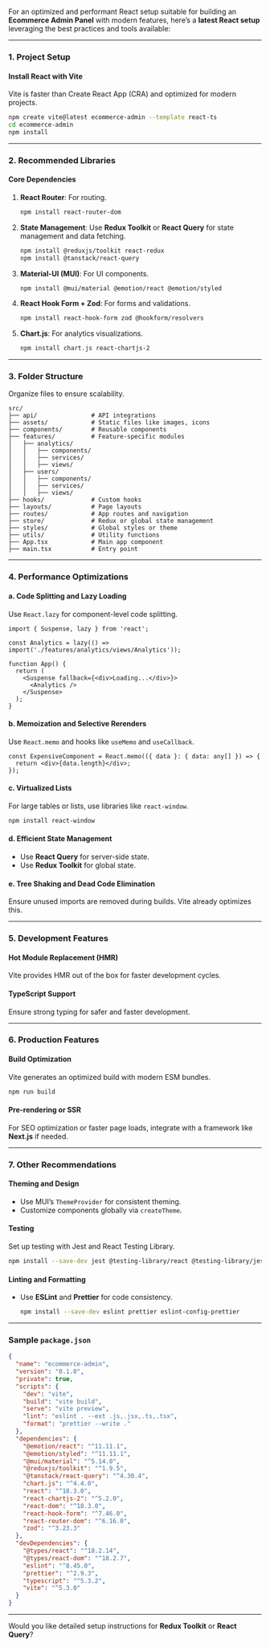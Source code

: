 For an optimized and performant React setup suitable for building an **Ecommerce Admin Panel** with modern features, here’s a **latest React setup** leveraging the best practices and tools available:

---

### **1. Project Setup**

#### **Install React with Vite**
Vite is faster than Create React App (CRA) and optimized for modern projects.

```bash
npm create vite@latest ecommerce-admin --template react-ts
cd ecommerce-admin
npm install
```

---

### **2. Recommended Libraries**

#### **Core Dependencies**
1. **React Router**: For routing.
   ```bash
   npm install react-router-dom
   ```
2. **State Management**: Use **Redux Toolkit** or **React Query** for state management and data fetching.
   ```bash
   npm install @reduxjs/toolkit react-redux
   npm install @tanstack/react-query
   ```
3. **Material-UI (MUI)**: For UI components.
   ```bash
   npm install @mui/material @emotion/react @emotion/styled
   ```
4. **React Hook Form + Zod**: For forms and validations.
   ```bash
   npm install react-hook-form zod @hookform/resolvers
   ```
5. **Chart.js**: For analytics visualizations.
   ```bash
   npm install chart.js react-chartjs-2
   ```

---

### **3. Folder Structure**
Organize files to ensure scalability.

```
src/
├── api/               # API integrations
├── assets/            # Static files like images, icons
├── components/        # Reusable components
├── features/          # Feature-specific modules
│   ├── analytics/
│   │   ├── components/
│   │   ├── services/
│   │   ├── views/
│   ├── users/
│   │   ├── components/
│   │   ├── services/
│   │   ├── views/
├── hooks/             # Custom hooks
├── layouts/           # Page layouts
├── routes/            # App routes and navigation
├── store/             # Redux or global state management
├── styles/            # Global styles or theme
├── utils/             # Utility functions
├── App.tsx            # Main app component
├── main.tsx           # Entry point
```

---

### **4. Performance Optimizations**

#### **a. Code Splitting and Lazy Loading**
Use `React.lazy` for component-level code splitting.

```tsx
import { Suspense, lazy } from 'react';

const Analytics = lazy(() => import('./features/analytics/views/Analytics'));

function App() {
  return (
    <Suspense fallback={<div>Loading...</div>}>
      <Analytics />
    </Suspense>
  );
}
```

#### **b. Memoization and Selective Rerenders**
Use `React.memo` and hooks like `useMemo` and `useCallback`.

```tsx
const ExpensiveComponent = React.memo(({ data }: { data: any[] }) => {
  return <div>{data.length}</div>;
});
```

#### **c. Virtualized Lists**
For large tables or lists, use libraries like `react-window`.

```bash
npm install react-window
```

#### **d. Efficient State Management**
- Use **React Query** for server-side state.
- Use **Redux Toolkit** for global state.

#### **e. Tree Shaking and Dead Code Elimination**
Ensure unused imports are removed during builds. Vite already optimizes this.

---

### **5. Development Features**

#### **Hot Module Replacement (HMR)**
Vite provides HMR out of the box for faster development cycles.

#### **TypeScript Support**
Ensure strong typing for safer and faster development.

---

### **6. Production Features**

#### **Build Optimization**
Vite generates an optimized build with modern ESM bundles.

```bash
npm run build
```

#### **Pre-rendering or SSR**
For SEO optimization or faster page loads, integrate with a framework like **Next.js** if needed.

---

### **7. Other Recommendations**

#### **Theming and Design**
- Use MUI’s `ThemeProvider` for consistent theming.
- Customize components globally via `createTheme`.

#### **Testing**
Set up testing with Jest and React Testing Library.

```bash
npm install --save-dev jest @testing-library/react @testing-library/jest-dom
```

#### **Linting and Formatting**
- Use **ESLint** and **Prettier** for code consistency.
  ```bash
  npm install --save-dev eslint prettier eslint-config-prettier
  ```

---

### Sample `package.json`
```json
{
  "name": "ecommerce-admin",
  "version": "0.1.0",
  "private": true,
  "scripts": {
    "dev": "vite",
    "build": "vite build",
    "serve": "vite preview",
    "lint": "eslint . --ext .js,.jsx,.ts,.tsx",
    "format": "prettier --write ."
  },
  "dependencies": {
    "@emotion/react": "^11.11.1",
    "@emotion/styled": "^11.11.1",
    "@mui/material": "^5.14.0",
    "@reduxjs/toolkit": "^1.9.5",
    "@tanstack/react-query": "^4.30.4",
    "chart.js": "^4.4.0",
    "react": "^18.3.0",
    "react-chartjs-2": "^5.2.0",
    "react-dom": "^18.3.0",
    "react-hook-form": "^7.46.0",
    "react-router-dom": "^6.16.0",
    "zod": "^3.23.3"
  },
  "devDependencies": {
    "@types/react": "^18.2.14",
    "@types/react-dom": "^18.2.7",
    "eslint": "^8.45.0",
    "prettier": "^2.9.3",
    "typescript": "^5.3.2",
    "vite": "^5.3.0"
  }
}
```

---

Would you like detailed setup instructions for **Redux Toolkit** or **React Query**?
